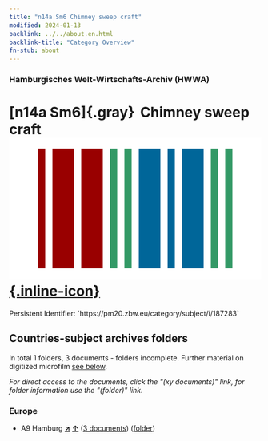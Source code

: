 ```yaml
---
title: "n14a Sm6 Chimney sweep craft"
modified: 2024-01-13
backlink: ../../about.en.html
backlink-title: "Category Overview"
fn-stub: about
---
```


### Hamburgisches Welt-Wirtschafts-Archiv (HWWA)

# [n14a Sm6]{.gray}&#8201; Chimney sweep craft &#160; [![Wikidata](/images/Wikidata-logo.svg "Wikidata"){.inline-icon}](http://www.wikidata.org/entity/Q104710678)

<div class="hint">Persistent Identifier: `https://pm20.zbw.eu/category/subject/i/187283`</div>







## Countries-subject archives folders







In total 1 folders, 3 documents - folders incomplete. Further material on digitized microfilm [see below](#filmsections).

_For direct access to the documents, click the "(xy documents)" link, for folder information use the "(folder)" link._



### Europe

- A9 Hamburg [**&nearr;**](../../../geo/i/140905/about.en.html "Hamburg (all folders)") [**&uarr;**](../../../geo/about.en.html#A9 "Country category system") (<a href="https://pm20.zbw.eu/iiifview/folder/sh/140905,187283" title="about: Hamburg : Chimney sweep craft" target="_blank">3 documents</a>) ([folder](../../../../folder/sh/1409xx/140905/1872xx/187283/about.en.html))



<a id="filmsections" />













